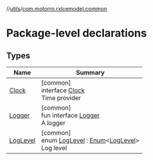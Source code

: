 //[utils](../../index.md)/[com.motorro.rxlcemodel.common](index.md)

# Package-level declarations

## Types

| Name | Summary |
|---|---|
| [Clock](-clock/index.md) | [common]<br>interface [Clock](-clock/index.md)<br>Time provider |
| [Logger](-logger/index.md) | [common]<br>fun interface [Logger](-logger/index.md)<br>A logger |
| [LogLevel](-log-level/index.md) | [common]<br>enum [LogLevel](-log-level/index.md) : [Enum](https://kotlinlang.org/api/latest/jvm/stdlib/kotlin/-enum/index.html)&lt;[LogLevel](-log-level/index.md)&gt; <br>Log level |
